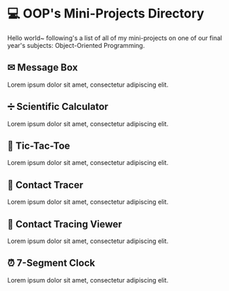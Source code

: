 # 💻 OOP's Mini-Projects Directory
Hello world~ following's a list of all of my mini-projects on one of our final year's subjects: Object-Oriented Programming.

## ✉ Message Box
Lorem ipsum dolor sit amet, consectetur adipiscing elit.

## ➗ Scientific Calculator
Lorem ipsum dolor sit amet, consectetur adipiscing elit.

## 🎲 Tic-Tac-Toe
Lorem ipsum dolor sit amet, consectetur adipiscing elit.

## 🦠 Contact Tracer
Lorem ipsum dolor sit amet, consectetur adipiscing elit.

## 💉 Contact Tracing Viewer
Lorem ipsum dolor sit amet, consectetur adipiscing elit.

## ⏰ 7-Segment Clock
Lorem ipsum dolor sit amet, consectetur adipiscing elit.
